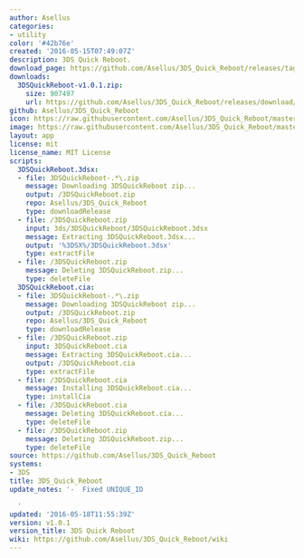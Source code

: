 ```yaml
---
author: Asellus
categories:
- utility
color: '#42b76e'
created: '2016-05-15T07:49:07Z'
description: 3DS Quick Reboot.
download_page: https://github.com/Asellus/3DS_Quick_Reboot/releases/tag/v1.0.1
downloads:
  3DSQuickReboot-v1.0.1.zip:
    size: 907497
    url: https://github.com/Asellus/3DS_Quick_Reboot/releases/download/v1.0.1/3DSQuickReboot-v1.0.1.zip
github: Asellus/3DS_Quick_Reboot
icon: https://raw.githubusercontent.com/Asellus/3DS_Quick_Reboot/master/resources/icon.png
image: https://raw.githubusercontent.com/Asellus/3DS_Quick_Reboot/master/resources/banner.png
layout: app
license: mit
license_name: MIT License
scripts:
  3DSQuickReboot.3dsx:
  - file: 3DSQuickReboot-.*\.zip
    message: Downloading 3DSQuickReboot zip...
    output: /3DSQuickReboot.zip
    repo: Asellus/3DS_Quick_Reboot
    type: downloadRelease
  - file: /3DSQuickReboot.zip
    input: 3ds/3DSQuickReboot/3DSQuickReboot.3dsx
    message: Extracting 3DSQuickReboot.3dsx...
    output: '%3DSX%/3DSQuickReboot.3dsx'
    type: extractFile
  - file: /3DSQuickReboot.zip
    message: Deleting 3DSQuickReboot.zip...
    type: deleteFile
  3DSQuickReboot.cia:
  - file: 3DSQuickReboot-.*\.zip
    message: Downloading 3DSQuickReboot zip...
    output: /3DSQuickReboot.zip
    repo: Asellus/3DS_Quick_Reboot
    type: downloadRelease
  - file: /3DSQuickReboot.zip
    input: 3DSQuickReboot.cia
    message: Extracting 3DSQuickReboot.cia...
    output: /3DSQuickReboot.cia
    type: extractFile
  - file: /3DSQuickReboot.cia
    message: Installing 3DSQuickReboot.cia...
    type: installCia
  - file: /3DSQuickReboot.cia
    message: Deleting 3DSQuickReboot.cia...
    type: deleteFile
  - file: /3DSQuickReboot.zip
    message: Deleting 3DSQuickReboot.zip...
    type: deleteFile
source: https://github.com/Asellus/3DS_Quick_Reboot
systems:
- 3DS
title: 3DS_Quick_Reboot
update_notes: '-  Fixed UNIQUE_ID

  '
updated: '2016-05-18T11:55:39Z'
version: v1.0.1
version_title: 3DS Quick Reboot
wiki: https://github.com/Asellus/3DS_Quick_Reboot/wiki
---
```

